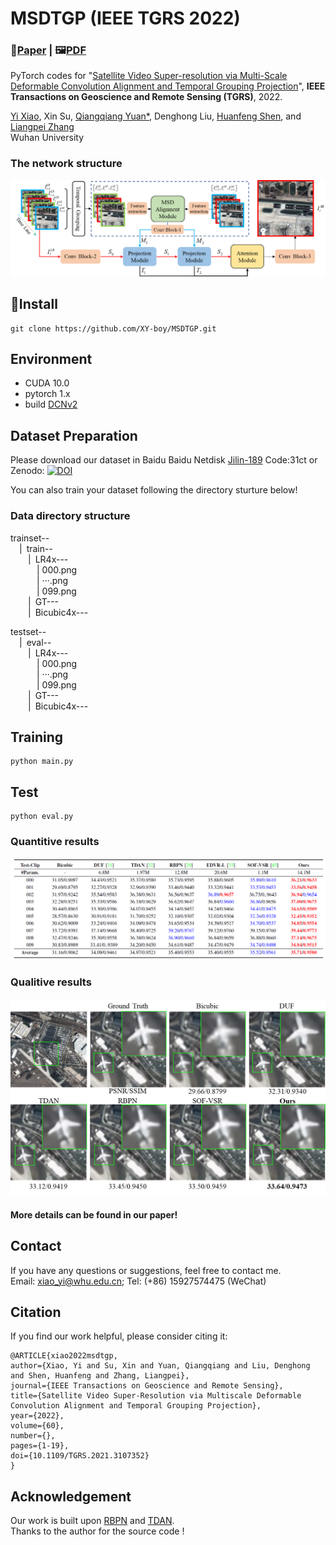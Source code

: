# MSDTGP (IEEE TGRS 2022)
### 📖[**Paper**](https://ieeexplore.ieee.org/abstract/document/9530280) | 🖼️[**PDF**](/img/MSDTGP.pdf)

PyTorch codes for "[Satellite Video Super-resolution via Multi-Scale Deformable Convolution Alignment and Temporal Grouping Projection](https://ieeexplore.ieee.org/abstract/document/9530280)", **IEEE Transactions on Geoscience and Remote Sensing (TGRS)**, 2022.

[Yi Xiao](https://xy-boy.github.io/), Xin Su, [Qiangqiang Yuan*](http://qqyuan.users.sgg.whu.edu.cn/), Denghong Liu, [Huanfeng Shen](https://scholar.google.com.hk/citations?user=ore_9NIAAAAJ&hl), and [Liangpei Zhang](http://www.lmars.whu.edu.cn/prof_web/zhangliangpei/rs/index.html)<br>
Wuhan University

### The network structure  
 ![image](/img/network.png)
## 🧩Install
```
git clone https://github.com/XY-boy/MSDTGP.git
```
## Environment
 * CUDA 10.0
 * pytorch 1.x
 * build [DCNv2](https://github.com/CharlesShang/DCNv2)
 
 ## Dataset Preparation
 Please download our dataset in Baidu Baidu Netdisk [Jilin-189](https://pan.baidu.com/s/1Y1-mS5gf7m8xSTJQPn4WZw) Code:31ct
 or Zenodo: <a href="https://doi.org/10.5281/zenodo.6969604"><img src="https://zenodo.org/badge/DOI/10.5281/zenodo.6969604.svg" alt="DOI"></a>
 
 You can also train your dataset following the directory sturture below!
 
### Data directory structure
trainset--  
&emsp;|&ensp;train--  
&emsp;&emsp;|&ensp;LR4x---  
&emsp;&emsp;&emsp;| 000.png  
&emsp;&emsp;&emsp;| ···.png  
&emsp;&emsp;&emsp;| 099.png  
&emsp;&emsp;|&ensp;GT---   
&emsp;&emsp;|&ensp;Bicubic4x--- 

testset--  
&emsp;|&ensp;eval--  
&emsp;&emsp;|&ensp;LR4x---  
&emsp;&emsp;&emsp;| 000.png  
&emsp;&emsp;&emsp;| ···.png  
&emsp;&emsp;&emsp;| 099.png  
&emsp;&emsp;|&ensp;GT---   
&emsp;&emsp;|&ensp;Bicubic4x--- 
 ## Training
```
python main.py
```

## Test
```
python eval.py
```
### Quantitive results
 ![image](/img/res1png.png)
 
 ### Qualitive results
 ![image](/img/res2.png)
 #### More details can be found in our paper!

## Contact
If you have any questions or suggestions, feel free to contact me.  
Email: xiao_yi@whu.edu.cn; Tel: (+86) 15927574475 (WeChat)

## Citation
If you find our work helpful, please consider citing it:  
```
@ARTICLE{xiao2022msdtgp,  
author={Xiao, Yi and Su, Xin and Yuan, Qiangqiang and Liu, Denghong and Shen, Huanfeng and Zhang, Liangpei},  
journal={IEEE Transactions on Geoscience and Remote Sensing},  
title={Satellite Video Super-Resolution via Multiscale Deformable Convolution Alignment and Temporal Grouping Projection},   
year={2022},  
volume={60},  
number={},  
pages={1-19},  
doi={10.1109/TGRS.2021.3107352}
}
```

## Acknowledgement
Our work is built upon [RBPN](https://github.com/alterzero/RBPN-PyTorch) and [TDAN](https://github.com/YapengTian/TDAN-VSR-CVPR-2020).  
Thanks to the author for the source code !
